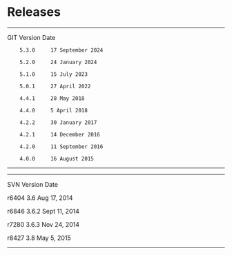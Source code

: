 # Releases

  ----- --------- -------------------
  GIT   Version   Date

        5.3.0     17 September 2024

        5.2.0     24 January 2024

        5.1.0     15 July 2023

        5.0.1     27 April 2022

        4.4.1     28 May 2018

        4.4.0     5 April 2018

        4.2.2     30 January 2017

        4.2.1     14 December 2016

        4.2.0     11 September 2016

        4.0.0     16 August 2015
  ----- --------- -------------------

  ------- --------- ---------------
  SVN     Version   Date

  r6404   3.6       Aug 17, 2014

  r6846   3.6.2     Sept 11, 2014

  r7280   3.6.3     Nov 24, 2014

  r8427   3.8       May 5, 2015
  ------- --------- ---------------
